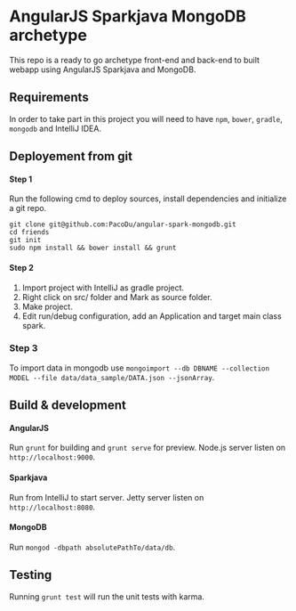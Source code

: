 # AngularJS Sparkjava MongoDB archetype
This repo is a ready to go archetype front-end and back-end to built webapp using AngularJS Sparkjava and MongoDB.


## Requirements

In order to take part in this project you will need to have `npm`, `bower`, `gradle`, `mongodb` and IntelliJ IDEA. 

## Deployement from git

#### Step 1
Run the following cmd to deploy sources, install dependencies and initialize a git repo.
```
git clone git@github.com:PacoDu/angular-spark-mongodb.git
cd friends
git init
sudo npm install && bower install && grunt
```

#### Step 2
1. Import project with IntelliJ as gradle project.
2. Right click on src/ folder and Mark as source folder.
3. Make project.
4. Edit run/debug configuration, add an Application and target main class spark.

### Step 3
To import data in mongodb use `mongoimport --db DBNAME --collection MODEL --file data/data_sample/DATA.json --jsonArray`.

## Build & development

#### AngularJS
Run `grunt` for building and `grunt serve` for preview. 
Node.js server listen on `http://localhost:9000`.

#### Sparkjava
Run from IntelliJ to start server.
Jetty server listen on `http://localhost:8080`.

#### MongoDB
Run `mongod -dbpath absolutePathTo/data/db`.

## Testing

Running `grunt test` will run the unit tests with karma.
